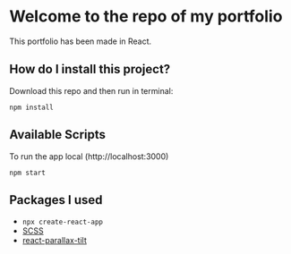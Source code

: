 # Welcome to the repo of my portfolio

This portfolio has been made in React.

## How do I install this project?

Download this repo and then run in terminal:

`npm install`

## Available Scripts
To run the app local (http://localhost:3000)

`npm start`

## Packages I used
- `npx create-react-app`
- [SCSS](https://www.npmjs.com/package/node-sass)
- [react-parallax-tilt](https://www.npmjs.com/package/react-parallax)


